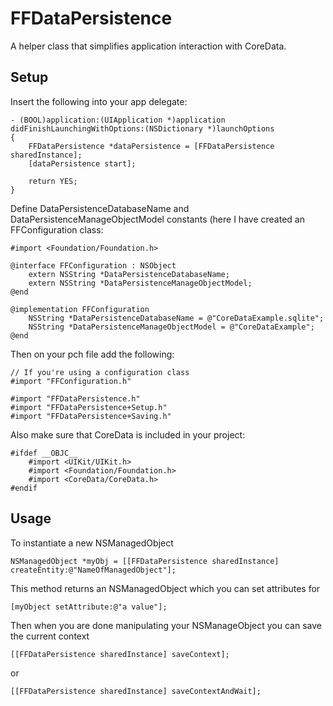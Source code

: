 FFDataPersistence
=================

A helper class that simplifies application interaction with CoreData.

Setup
-----
Insert the following into your app delegate:

	- (BOOL)application:(UIApplication *)application didFinishLaunchingWithOptions:(NSDictionary *)launchOptions
	{
	    FFDataPersistence *dataPersistence = [FFDataPersistence sharedInstance];
	    [dataPersistence start];
	    
	    return YES;
	}

Define DataPersistenceDatabaseName and DataPersistenceManageObjectModel constants (here I have created an FFConfiguration class:

	#import <Foundation/Foundation.h>

	@interface FFConfiguration : NSObject
		extern NSString *DataPersistenceDatabaseName;
		extern NSString *DataPersistenceManageObjectModel;
	@end

	@implementation FFConfiguration
		NSString *DataPersistenceDatabaseName = @"CoreDataExample.sqlite";
		NSString *DataPersistenceManageObjectModel = @"CoreDataExample";
	@end

Then on your pch file add the following:

	// If you're using a configuration class
	#import "FFConfiguration.h"

	#import "FFDataPersistence.h"
	#import "FFDataPersistence+Setup.h"
	#import "FFDataPersistence+Saving.h"

Also make sure that CoreData is included in your project:

	#ifdef __OBJC__
	    #import <UIKit/UIKit.h>
	    #import <Foundation/Foundation.h>
	    #import <CoreData/CoreData.h>
	#endif

Usage
-----
To instantiate a new NSManagedObject

	NSManagedObject *myObj = [[FFDataPersistence sharedInstance] createEntity:@"NameOfManagedObject"];

This method returns an NSManagedObject which you can set attributes for

	[myObject setAttribute:@"a value"];

Then when you are done manipulating your NSManageObject you can save the current context

	[[FFDataPersistence sharedInstance] saveContext];

or 

	[[FFDataPersistence sharedInstance] saveContextAndWait];